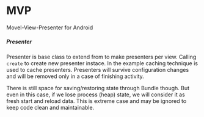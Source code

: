 # MVP
Movel-View-Presenter for Android

##### Presenter
Presenter is base class to extend from to make presenters per view. Calling `create` to create new presenter instace. In the example caching technique is used to cache presenters. Presenters will survive configuration changes and will be removed only in a case of finishing activity.

There is still space for saving/restoring state through Bundle though. But even in this case, if we lose process (heap) state, we will consider it as fresh start and reload data. This is extreme case and may be ignored to keep code clean and maintainable.
